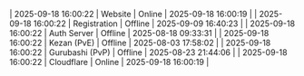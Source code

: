 | 2025-09-18 16:00:22 | Website | Online | 2025-09-18 16:00:19 |
| 2025-09-18 16:00:22 | Registration | Offline | 2025-09-09 16:40:23 |
| 2025-09-18 16:00:22 | Auth Server | Offline | 2025-08-18 09:33:31 |
| 2025-09-18 16:00:22 | Kezan (PvE) | Offline | 2025-08-03 17:58:02 |
| 2025-09-18 16:00:22 | Gurubashi (PvP) | Offline | 2025-08-23 21:44:06 |
| 2025-09-18 16:00:22 | Cloudflare | Online | 2025-09-18 16:00:19 |
